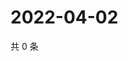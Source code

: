 # 2022-04-02

共 0 条

<!-- BEGIN WEIBO -->
<!-- 最后更新时间 Sat Apr 02 2022 20:06:57 GMT+0800 (China Standard Time) -->

<!-- END WEIBO -->
